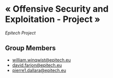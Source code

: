 # « Offensive Security and Exploitation - Project »
_Epitech Project_

## Group Members
- william.winqwist@epitech.eu
- david.farjon@epitech.eu
- pierre1.dallara@epitech.eu
